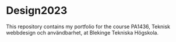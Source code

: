 # Design2023

This repository contains my portfolio for the course PA1436, Teknisk webbdesign och användbarhet, at Blekinge Tekniska Högskola.